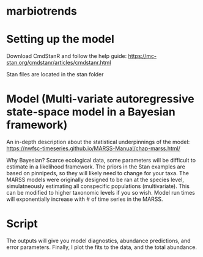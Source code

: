 # marbiotrends

# Setting up the model
Download CmdStanR and follow the help guide:
https://mc-stan.org/cmdstanr/articles/cmdstanr.html

Stan files are located in the stan folder

# Model (Multi-variate autoregressive state-space model in a Bayesian framework)
An in-depth description about the statistical underpinnings of the model:
https://nwfsc-timeseries.github.io/MARSS-Manual/chap-marss.html/

Why Bayesian? Scarce ecological data, some parameters will be difficult to estimate in a likelihood framework.
The priors in the Stan examples are based on pinnipeds, so they will likely need to change for your taxa.
The MARSS models were originally designed to be ran at the species level, simulatneously estimating all conspecific populations (multivariate). This can be modified to higher taxonomic levels if you so wish. Model run times will exponentially increase with # of time series in the MARSS. 

# Script 
The outputs will give you model diagnostics, abundance predictions, and error parameters.
Finally, I plot the fits to the data, and the total abundance. 
